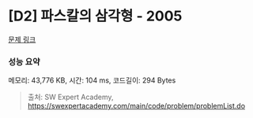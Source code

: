 # [D2] 파스칼의 삼각형 - 2005 

[문제 링크](https://swexpertacademy.com/main/code/problem/problemDetail.do?contestProbId=AV5P0-h6Ak4DFAUq) 

### 성능 요약

메모리: 43,776 KB, 시간: 104 ms, 코드길이: 294 Bytes



> 출처: SW Expert Academy, https://swexpertacademy.com/main/code/problem/problemList.do